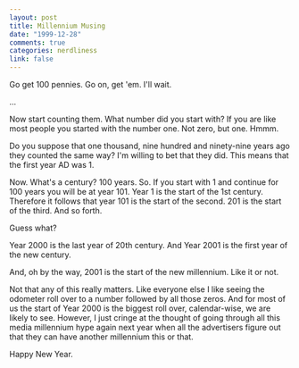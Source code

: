 ```yaml
--- 
layout: post
title: Millennium Musing
date: "1999-12-28"
comments: true
categories: nerdliness
link: false
---
```

Go get 100 pennies. Go on, get 'em. I'll wait.

...

Now start counting them. What number did you start with? If you are like most people you started with the number          one. Not zero, but one. Hmmm.

Do you suppose that one thousand, nine hundred and ninety-nine years ago they counted the same way? I'm          willing to bet that they did. This means that the first year AD was 1.

Now. What's a century? 100 years. So. If you start with 1 and continue for 100 years you will be at          year 101. Year 1 is the start of the 1st century. Therefore it follows that year 101 is the start of the          second. 201 is the start of the third. And so forth.

Guess what?

Year 2000 is the last year of 20th century. And Year 2001 is the first year of the new century.

And, oh by the way, 2001 is the start of the new millennium. Like it or not.





Not that any of this really matters. Like everyone else I like seeing the odometer roll over to a number          followed by all those zeros. And for most of us the start of Year 2000 is the biggest roll over, calendar-wise,          we are likely to see. However, I just cringe at the thought of going through all this media millennium hype          again next year when all the advertisers figure out that they can have another millennium this or that.



Happy New Year.
